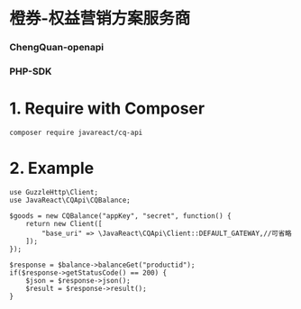 # 橙券-权益营销方案服务商
### ChengQuan-openapi
### PHP-SDK

# 1. Require with Composer
```
composer require javareact/cq-api
```

# 2. Example
```
use GuzzleHttp\Client;
use JavaReact\CQApi\CQBalance;

$goods = new CQBalance("appKey", "secret", function() {
    return new Client([
        "base_uri" => \JavaReact\CQApi\Client::DEFAULT_GATEWAY,//可省略
    ]);
});

$response = $balance->balanceGet("productid");
if($response->getStatusCode() == 200) {
    $json = $response->json();
    $result = $response->result();
}
```